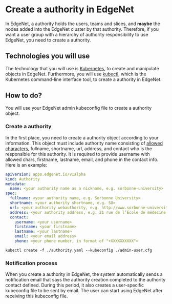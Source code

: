 # Create a authority in EdgeNet

In EdgeNet, a authority holds the users, teams and slices, and **maybe** the nodes added into the EdgeNet cluster by that authority. Therefore,
if you want a user group with a hierarchy of authority responsibility to use EdgeNet, you need to create a authority.

## Technologies you will use
The technology that you will use is [Kubernetes](https://kubernetes.io/), to create
and manipulate objects in EdgeNet. Furthermore, you will use [kubectl](https://kubernetes.io/docs/reference/kubectl/overview/), which is the Kubernetes command-line interface
tool, to create a authority in EdgeNet.

## How to do?

You will use your EdgeNet admin kubeconfig file to create a authority object.

### Create a authority
In the first place, you need to create a authority object according to your
information. This object must include authority name consisting of [allowed characters](https://kubernetes.io/docs/concepts/overview/working-with-objects/names/), fullname, shortname, url, address, and contact who is the responsible for this authority. It is required to provide username with allowed chars, firstname, lastname, email, and phone in the contact info. Here is an example:

```yaml
apiVersion: apps.edgenet.io/v1alpha
kind: Authority
metadata:
  name: <your authority name as a nickname, e.g. sorbonne-university>
spec:
  fullname: <your authority name, e.g. Sorbonne University>
  shortname: <your authority shortname, e.g. SU>
  url: <your authority webauthority, e.g. http://www.sorbonne-universite.fr/>
  address: <your authority address, e.g. 21 rue de l’École de médecine 75006 Paris>
  contact:
    username: <your username>
    firstname: <your firstname>
    lastname: <your lastname>
    email: <your email address>
    phone: <your phone number, in format of "+XXXXXXXXXX">
```

```
kubectl create -f ./authority.yaml --kubeconfig ./admin-user.cfg
```

### Notification process

When you create a authority in EdgeNet, the system automatically sends a notification email that says the authority creation completed to the authority contact defined. During this period, it also creates a user-specific kubeconfig file to be sent by email. The user can start using EdgeNet after receiving this kubeconfig file.
